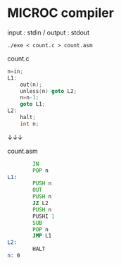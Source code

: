 # MICROC compiler

input : stdin / output : stdout

`./exe < count.c > count.asm`

count.c
``` c : count.c
n=in;
L1:
    out(n);
    unless(n) goto L2;
    n=n-1;
    goto L1;
L2:
    halt;
    int n;
```

↓↓↓

count.asm
``` assembly:count.asm
        IN
        POP n
L1:
        PUSH n
        OUT
        PUSH n
        JZ L2
        PUSH n
        PUSHI 1
        SUB
        POP n
        JMP L1
L2:
        HALT
n: 0
```

